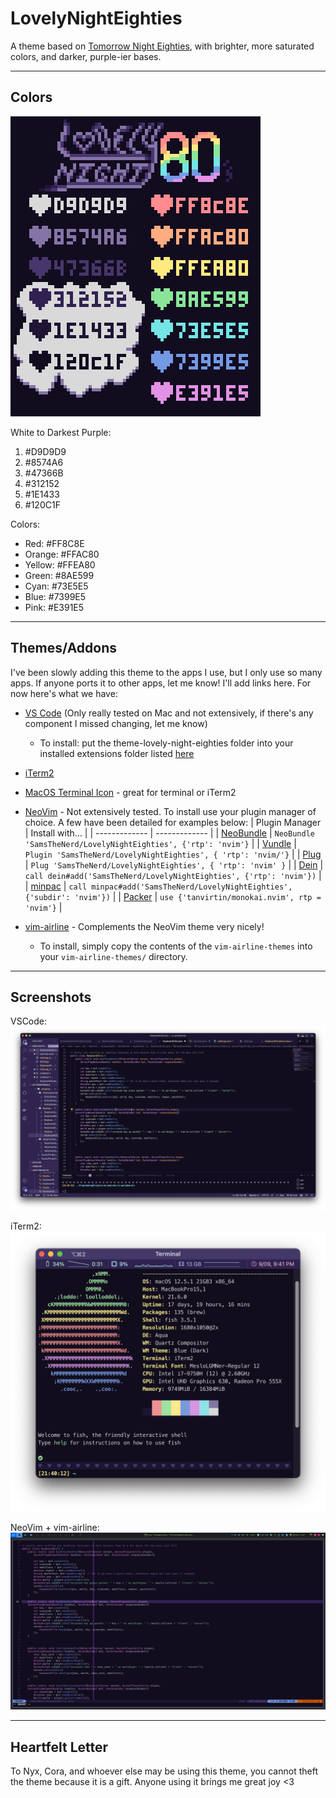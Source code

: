 # LovelyNightEighties
A theme based on [Tomorrow Night Eighties](https://github.com/chriskempson/tomorrow-theme), with brighter, more saturated colors, and darker, purple-ier bases.

---

## Colors
![A cute graphic with the Lovely Night Eighties color codes listed. See below for codes typed out.](https://github.com/SamsTheNerd/LovelyNightEighties/blob/main/images/LNE_Color_Codes.png?raw=true)

White to Darkest Purple:
1. #D9D9D9
2. #8574A6
3. #47366B
4. #312152
5. #1E1433
6. #120C1F

Colors:
- Red: #FF8C8E
- Orange: #FFAC80
- Yellow: #FFEA80
- Green: #8AE599
- Cyan: #73E5E5
- Blue: #7399E5
- Pink: #E391E5


---

## Themes/Addons
I've been slowly adding this theme to the apps I use, but I only use so many apps. If anyone ports it to other apps, let me know! I'll add links here. For now here's what we have:
- [VS Code](https://github.com/SamsTheNerd/LovelyNightEighties/tree/main/vscode) (Only really tested on Mac and not extensively, if there's any component I missed changing, let me know) 
    - To install: put the theme-lovely-night-eighties folder into your installed extensions folder listed [here](https://code.visualstudio.com/docs/editor/extension-marketplace#_where-are-extensions-installed)
- [iTerm2](https://github.com/SamsTheNerd/LovelyNightEighties/blob/main/iterm2/lovelynighteighties_iterm2.json)
- [MacOS Terminal Icon](https://github.com/SamsTheNerd/LovelyNightEighties/blob/main/macos_terminal_icon.png) - great for terminal or iTerm2
- [NeoVim](https://github.com/SamsTheNerd/LovelyNightEighties/tree/main/nvim) - Not extensively tested. To install use your plugin manager of choice. A few have been detailed for examples below:
	| Plugin Manager | Install with... |
	| ------------- | ------------- |
	| [NeoBundle](https://github.com/Shougo/neobundle.vim) | `NeoBundle 'SamsTheNerd/LovelyNightEighties', {'rtp': 'nvim'}` |
	| [Vundle](https://github.com/VundleVim/Vundle.vim) | `Plugin 'SamsTheNerd/LovelyNightEighties', { 'rtp': 'nvim/'}` |
	| [Plug](https://github.com/junegunn/vim-plug) | `Plug 'SamsTheNerd/LovelyNightEighties', { 'rtp': 'nvim' }` |
	| [Dein](https://github.com/Shougo/dein.vim) | `call dein#add('SamsTheNerd/LovelyNightEighties', {'rtp': 'nvim'})` |
	| [minpac](https://github.com/k-takata/minpac/) | `call minpac#add('SamsTheNerd/LovelyNightEighties', {'subdir': 'nvim'})` |
	| [Packer](https://github.com/wbthomason/packer.nvim) | `use {'tanvirtin/monokai.nvim', rtp = 'nvim'}` |

- [vim-airline](https://github.com/SamsTheNerd/LovelyNightEighties/tree/main/vim-airline-themes) - Complements the NeoVim theme very nicely!
	- To install, simply copy the contents of the `vim-airline-themes` into your `vim-airline-themes/` directory.

---

## Screenshots

VSCode:
![Screenshot of some Minecraft mod code in VS Code to show off the theme](https://github.com/SamsTheNerd/LovelyNightEighties/blob/main/images/VSCode_Sample.png?raw=true)

iTerm2:
![Screenshot of a fish shell with neofetch startup to show off the colors](https://github.com/SamsTheNerd/LovelyNightEighties/blob/main/images/iTerm2_Sample.png?raw=true)

NeoVim + vim-airline:
![Screenshot of some Minecraft mod code in VS Code to show off the theme](https://github.com/SamsTheNerd/LovelyNightEighties/blob/main/images/NeoVim_Sample.png?raw=true)

---

## Heartfelt Letter

To Nyx, Cora, and whoever else may be using this theme, you cannot theft the theme because it is a gift. Anyone using it brings me great joy <3
